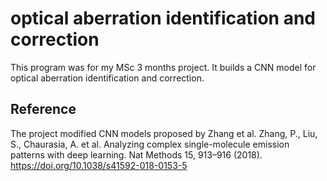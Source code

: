 # optical aberration identification and correction
This program was for my MSc 3 months project. It builds a CNN model for optical aberration identification and correction.
## Reference
The project modified CNN models proposed by Zhang et al.
Zhang, P., Liu, S., Chaurasia, A. et al. Analyzing complex single-molecule emission patterns with deep learning. Nat Methods 15, 913–916 (2018). https://doi.org/10.1038/s41592-018-0153-5
